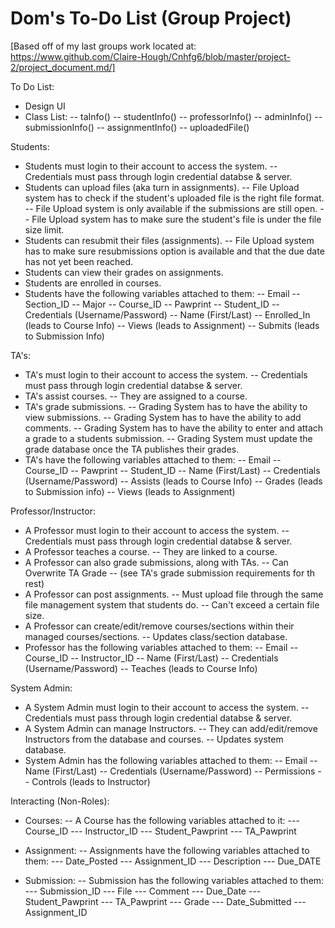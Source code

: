 # Dom's To-Do List (Group Project) 

[Based off of my last groups work located at: https://www.github.com/Claire-Hough/Cnhfg6/blob/master/project-2/project_document.md/]

To Do List:
- Design UI
- Class List:
-- taInfo()
-- studentInfo()
-- professorInfo()
-- adminInfo()
-- submissionInfo()
-- assignmentInfo()
-- uploadedFile()

Students:
- Students must login to their account to access the system.
-- Credentials must pass through login credential databse & server.
- Students can upload files (aka turn in assignments).
-- File Upload system has to check if the student's uploaded file is the right file format.
-- File Upload system is only available if the submissions are still open.
-- File Upload system has to make sure the student's file is under the file size limit.
- Students can resubmit their files (assignments).
-- File Upload system has to make sure resubmissions option is available and that the due date has not yet been reached.
- Students can view their grades on assignments.
- Students are enrolled in courses.
- Students have the following variables attached to them:
-- Email
-- Section_ID
-- Major
-- Course_ID
-- Pawprint
-- Student_ID
-- Credentials (Username/Password)
-- Name (First/Last)
-- Enrolled_In (leads to Course Info)
-- Views (leads to Assignment)
-- Submits (leads to Submission Info)

TA's:
- TA's must login to their account to access the system.
-- Credentials must pass through login credential databse & server.
- TA's assist courses.
-- They are assigned to a course.
- TA's grade submissions.
-- Grading System has to have the ability to view submissions.
-- Grading System has to have the ability to add comments.
-- Grading System has to have the ability to enter and attach a grade to a students submission.
-- Grading System must update the grade database once the TA publishes their grades.
- TA's have the following variables attached to them:
-- Email
-- Course_ID
-- Pawprint
-- Student_ID
-- Name (First/Last)
-- Credentials (Username/Password)
-- Assists (leads to Course Info)
-- Grades (leads to Submission info)
-- Views (leads to Assignment)

Professor/Instructor:
- A Professor must login to their account to access the system.
-- Credentials must pass through login credential databse & server.
- A Professor teaches a course.
-- They are linked to a course.
- A Professor can also grade submissions, along with TAs.
-- Can Overwrite TA Grade
-- (see TA's grade submission requirements for th rest)
- A Professor can post assignments.
-- Must upload file through the same file management system that students do.
-- Can't exceed a certain file size.
- A Professor can create/edit/remove courses/sections within their managed courses/sections.
-- Updates class/section database.
- Professor has the following variables attached to them:
-- Email
-- Course_ID
-- Instructor_ID
-- Name (First/Last)
-- Credentials (Username/Password)
-- Teaches (leads to Course Info)

System Admin:
- A System Admin must login to their account to access the system.
-- Credentials must pass through login credential databse & server.
- A System Admin can manage Instructors.
-- They can add/edit/remove Instructors from the database and courses.
-- Updates system database.
- System Admin has the following variables attached to them:
-- Email
-- Name (First/Last)
-- Credentials (Username/Password)
-- Permissions
-- Controls (leads to Instructor)

Interacting (Non-Roles):
- Courses:
-- A Course has the following variables attached to it:
--- Course_ID
--- Instructor_ID
--- Student_Pawprint
--- TA_Pawprint

- Assignment:
-- Assignments have the following variables attached to them:
--- Date_Posted
--- Assignment_ID
--- Description
--- Due_DATE

- Submission:
-- Submission has the following variables attached to them:
--- Submission_ID
--- File
--- Comment
--- Due_Date
--- Student_Pawprint
--- TA_Pawprint
--- Grade
--- Date_Submitted
--- Assignment_ID